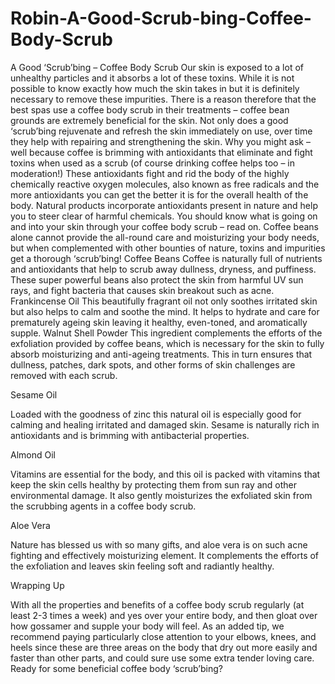 # Robin-A-Good-Scrub-bing-Coffee-Body-Scrub

A Good ‘Scrub’bing – Coffee Body Scrub
Our skin is exposed to a lot of unhealthy particles and it absorbs a lot of these toxins. While it is not possible to know exactly how much the skin takes in but it is definitely necessary to remove these impurities. There is a reason therefore that the best spas use a coffee body scrub in their treatments – coffee bean grounds are extremely beneficial for the skin. Not only does a good ‘scrub’bing rejuvenate and refresh the skin immediately on use, over time they help with repairing and strengthening the skin. Why you might ask – well because coffee is brimming with antioxidants that eliminate and fight toxins when used as a scrub (of course drinking coffee helps too – in moderation!) These antioxidants fight and rid the body of the highly chemically reactive oxygen molecules, also known as free radicals and the more antioxidants you can get the better it is for the overall health of the body. Natural products incorporate antioxidants present in nature and help you to steer clear of harmful chemicals. You should know what is going on and into your skin through your coffee body scrub – read on. Coffee beans alone cannot provide the all-round care and moisturizing your body needs, but when complemented with other bounties of nature, toxins and impurities get a thorough ‘scrub’bing!
Coffee Beans
Coffee is naturally full of nutrients and antioxidants that help to scrub away dullness, dryness, and puffiness. These super powerful beans also protect the skin from harmful UV sun rays, and fight bacteria that causes skin breakout such as acne. 
Frankincense Oil
This beautifully fragrant oil not only soothes irritated skin but also helps to calm and soothe the mind. It helps to hydrate and care for prematurely ageing skin leaving it healthy, even-toned, and aromatically supple. 
Walnut Shell Powder
This ingredient complements the efforts of the exfoliation provided by coffee beans, which is necessary for the skin to fully absorb moisturizing and anti-ageing treatments. This in turn ensures that dullness, patches, dark spots, and other forms of skin challenges are removed with each scrub. 

Sesame Oil 

Loaded with the goodness of zinc this natural oil is especially good for calming and healing irritated and damaged skin. Sesame is naturally rich in antioxidants and is brimming with antibacterial properties. 

Almond Oil 

Vitamins are essential for the body, and this oil is packed with vitamins that keep the skin cells healthy by protecting them from sun ray and other environmental damage. It also gently moisturizes the exfoliated skin from the scrubbing agents in a coffee body scrub. 



Aloe Vera 

Nature has blessed us with so many gifts, and aloe vera is on such acne fighting and effectively moisturizing element. It complements the efforts of the exfoliation and leaves skin feeling soft and radiantly healthy. 

Wrapping Up

With all the properties and benefits of a coffee body scrub regularly (at least 2-3 times a week) and yes over your entire body, and then gloat over how gossamer and supple your body will feel. As an added tip, we recommend paying particularly close attention to your elbows, knees, and heels since these are three areas on the body that dry out more easily and faster than other parts, and could sure use some extra tender loving care. Ready for some beneficial coffee body ‘scrub’bing?



